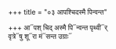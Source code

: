 +++
title = "०३ आपश्चिदस्मै पिन्वन्त"

+++
आ᳓पश् चिद् अस्मै पि᳓न्वन्त पृथ्वी᳓र्  
वृत्रे᳓षु शू᳓रा मं᳓सन्त उग्राः᳓